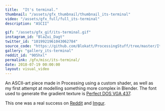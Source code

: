 ```yaml
---
title:  "It's terminal."
thumbnail: "/assets/gfx_thumbnail/thumbnail_its-terminal"
video: "/assets/gfx_full/full_its-terminal"
description: "ASCII"

gif: "/assets/gfx_gif/its-terminal.gif"
instagram_id: "BlaZui_Dagt"
twitter_id: "1019921961043062784" 
source_code: "https://github.com/Blokatt/ProcessingStuff/tree/master/ItsTerminal" 
gallery: "gallery_its-terminal"
reddit_id: "905hxl"
permalink: /gfx/misc/its-terminal/
date: 2018-07-19 00:00:00
layout: visual_video
---
```

An ASCII-art piece made in Processing using a custom shader, as well as my first attempt at modelling something more complex in Blender. The font used to generate the gradient texture is [Perfect DOS VGA 437](https://www.dafont.com/perfect-dos-vga-437.font).

This one was a real success on [Reddit](https://www.reddit.com/r/perfectloops/comments/905hxl/its_terminal_aoc/) and [Imgur](https://imgur.com/gallery/jStRunJ).   

